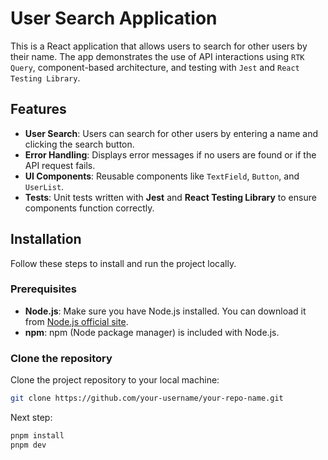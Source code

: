 # User Search Application

This is a React application that allows users to search for other users by their name. The app demonstrates the use of API interactions using `RTK Query`, component-based architecture, and testing with `Jest` and `React Testing Library`.

## Features

- **User Search**: Users can search for other users by entering a name and clicking the search button.
- **Error Handling**: Displays error messages if no users are found or if the API request fails.
- **UI Components**: Reusable components like `TextField`, `Button`, and `UserList`.
- **Tests**: Unit tests written with **Jest** and **React Testing Library** to ensure components function correctly.

## Installation

Follow these steps to install and run the project locally.

### Prerequisites

- **Node.js**: Make sure you have Node.js installed. You can download it from [Node.js official site](https://nodejs.org/).
- **npm**: npm (Node package manager) is included with Node.js.

### Clone the repository

Clone the project repository to your local machine:

```bash
git clone https://github.com/your-username/your-repo-name.git
```

Next step:

```bash
pnpm install
pnpm dev
```